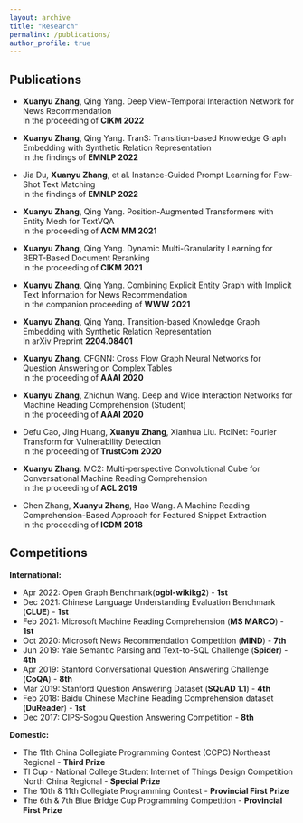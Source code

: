 ```yaml
---
layout: archive
title: "Research"
permalink: /publications/
author_profile: true
---
```

<!--
{% if author.googlescholar %}
  You can also find my articles on <u><a href="{{author.googlescholar}}">my Google Scholar profile</a>.</u>
{% endif %}

{% include base_path %}

{% for post in site.publications reversed %}
  {% include archive-single.html %}
{% endfor %}
-->

Publications
------
- **Xuanyu Zhang**, Qing Yang. Deep View-Temporal Interaction Network for News Recommendation<br/>
In the proceeding of **CIKM 2022**

- **Xuanyu Zhang**, Qing Yang. TranS: Transition-based Knowledge Graph Embedding with Synthetic Relation Representation<br/>
In the findings of **EMNLP 2022**

- Jia Du, **Xuanyu Zhang**, et al. Instance-Guided Prompt Learning for Few-Shot Text Matching<br/>
In the findings of **EMNLP 2022**

- **Xuanyu Zhang**, Qing Yang. Position-Augmented Transformers with Entity Mesh for TextVQA<br/>
In the proceeding of **ACM MM 2021**

- **Xuanyu Zhang**, Qing Yang. Dynamic Multi-Granularity Learning for BERT-Based Document Reranking<br/>
In the proceeding of **CIKM 2021**

- **Xuanyu Zhang**, Qing Yang. Combining Explicit Entity Graph with Implicit Text Information for News Recommendation<br/>
In the companion proceeding of **WWW 2021**

- **Xuanyu Zhang**, Qing Yang. Transition-based Knowledge Graph Embedding with Synthetic Relation Representation<br/>
In arXiv Preprint **2204.08401**

- **Xuanyu Zhang**. CFGNN: Cross Flow Graph Neural Networks for Question Answering on Complex Tables<br/>
In the proceeding of **AAAI 2020**

- **Xuanyu Zhang**, Zhichun Wang. Deep and Wide Interaction Networks for Machine Reading Comprehension (Student)<br/>
In the proceeding of **AAAI 2020**

- Defu Cao, Jing Huang, **Xuanyu Zhang**, Xianhua Liu. FtclNet: Fourier Transform for Vulnerability Detection<br/>
In the proceeding of **TrustCom 2020**

- **Xuanyu Zhang**. MC2: Multi-perspective Convolutional Cube for Conversational Machine Reading Comprehension<br/>
In the proceeding of **ACL 2019** 

- Chen Zhang, **Xuanyu Zhang**, Hao Wang. A Machine Reading Comprehension-Based Approach for Featured Snippet Extraction<br/>
In the proceeding of **ICDM 2018**

Competitions
------
**International:**
- Apr 2022: Open Graph Benchmark(**ogbl-wikikg2**) \- **1st**
- Dec 2021: Chinese Language Understanding Evaluation Benchmark (**CLUE**) \- **1st**
- Feb 2021: Microsoft Machine Reading Comprehension (**MS MARCO**) \- **1st**
- Oct 2020: Microsoft News Recommendation Competition (**MIND**) \- **7th**
- Jun 2019: Yale Semantic Parsing and Text-to-SQL Challenge (**Spider**) \- **4th**
- Apr 2019: Stanford Conversational Question Answering Challenge (**CoQA**) \- **8th** 
- Mar 2019: Stanford Question Answering Dataset (**SQuAD 1.1**) \- **4th**
- Feb 2018: Baidu Chinese Machine Reading Comprehension dataset (**DuReader**) \- **1st** 
- Dec 2017: CIPS-Sogou Question Answering Competition \- **8th**

**Domestic:**
- The 11th China Collegiate Programming Contest (CCPC) Northeast Regional \- **Third Prize**
- TI Cup - National College Student Internet of Things Design Competition North China Regional - **Special Prize**
- The 10th & 11th Collegiate Programming Contest \- **Provincial First Prize**
- The 6th & 7th Blue Bridge Cup Programming Competition \- **Provincial First Prize**
